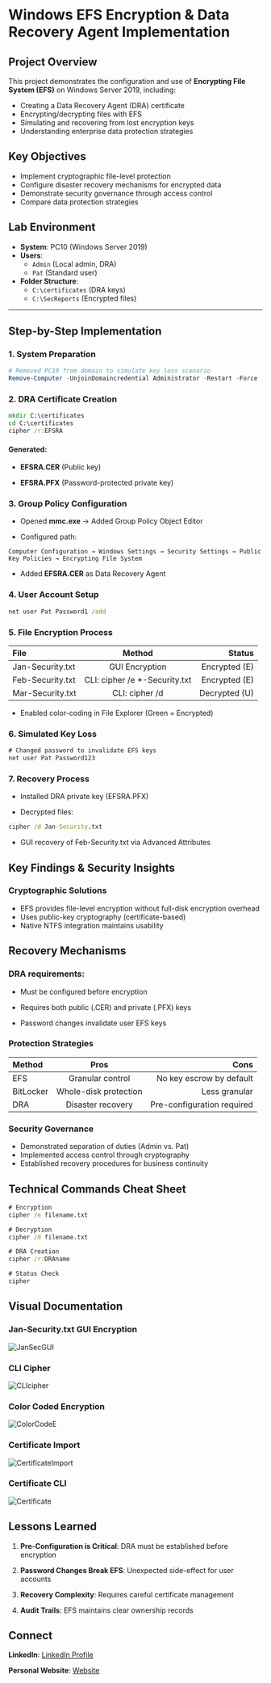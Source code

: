 # Windows EFS Encryption & Data Recovery Agent Implementation

## Project Overview
This project demonstrates the configuration and use of **Encrypting File System (EFS)** on Windows Server 2019, including:
- Creating a Data Recovery Agent (DRA) certificate
- Encrypting/decrypting files with EFS
- Simulating and recovering from lost encryption keys
- Understanding enterprise data protection strategies

## Key Objectives
- Implement cryptographic file-level protection  
- Configure disaster recovery mechanisms for encrypted data  
- Demonstrate security governance through access control  
- Compare data protection strategies  

## Lab Environment
- **System**: PC10 (Windows Server 2019)
- **Users**:
  - `Admin` (Local admin, DRA)
  - `Pat` (Standard user)
- **Folder Structure**:
  - `C:\certificates` (DRA keys)
  - `C:\SecReports` (Encrypted files)

---

## Step-by-Step Implementation

### 1. System Preparation
```powershell
# Removed PC10 from domain to simulate key loss scenario
Remove-Computer -UnjoinDomaincredential Administrator -Restart -Force
```
### 2. DRA Certificate Creation
```cmd
mkdir C:\certificates
cd C:\certificates
cipher /r:EFSRA
```
#### **Generated**:

- **EFSRA.CER** (Public key)

- **EFSRA.PFX** (Password-protected private key)

### 3. Group Policy Configuration

- Opened **mmc.exe** → Added Group Policy Object Editor

- Configured path:
```
Computer Configuration → Windows Settings → Security Settings → Public Key Policies → Encrypting File System
```
- Added **EFSRA.CER** as Data Recovery Agent

### 4. User Account Setup
```cmd
net user Pat Password1 /add
```

### 5. File Encryption Process

| File | Method| Status |
| :---         |     :---:      |          ---: |
| Jan-Security.txt   | GUI Encryption    | Encrypted (E)    |
| Feb-Security.txt     | CLI: cipher /e *-Security.txt       | Encrypted (E)     |
| Mar-Security.txt     | CLI: cipher /d       | Decrypted (U)    |

- Enabled color-coding in File Explorer (Green = Encrypted)

### 6. Simulated Key Loss
```cmd
# Changed password to invalidate EFS keys
net user Pat Password123
```
### 7. Recovery Process

- Installed DRA private key (EFSRA.PFX)

- Decrypted files:
```cmd
cipher /d Jan-Security.txt
```
- GUI recovery of Feb-Security.txt via Advanced Attributes

## Key Findings & Security Insights
### Cryptographic Solutions
- EFS provides file-level encryption without full-disk encryption overhead
- Uses public-key cryptography (certificate-based)
- Native NTFS integration maintains usability

## Recovery Mechanisms
### DRA requirements:

- Must be configured before encryption

- Requires both public (.CER) and private (.PFX) keys

- Password changes invalidate user EFS keys

### Protection Strategies

| Method | Pros| Cons |
| :---         |     :---:      |          ---: |
| EFS   | Granular control	    | No key escrow by default    |
| BitLocker     | 	Whole-disk protection       | Less granular    |
| DRA     | 	Disaster recovery       | Pre-configuration required    |

### Security Governance
- Demonstrated separation of duties (Admin vs. Pat)
- Implemented access control through cryptography
- Established recovery procedures for business continuity

## Technical Commands Cheat Sheet
```cmd
# Encryption
cipher /e filename.txt

# Decryption 
cipher /d filename.txt

# DRA Creation
cipher /r:DRAname

# Status Check
cipher
```
## Visual Documentation

### Jan-Security.txt   GUI Encryption
![JanSecGUI](https://github.com/user-attachments/assets/942afb5c-fe6b-46a5-ac84-3ef2b108ac55)

### CLI Cipher
![CLIcipher](https://github.com/user-attachments/assets/ff64549b-80eb-4391-b768-8d63092a42fb)

### Color Coded Encryption 
![ColorCodeE](https://github.com/user-attachments/assets/33892550-835e-45dd-8ea4-34f4394c6d62)

### Certificate Import
![CertificateImport](https://github.com/user-attachments/assets/553a35fd-1011-4ebb-985a-fe0e3f592549)

### Certificate CLI
![Certificate](https://github.com/user-attachments/assets/a75b5840-fdf0-455b-80b7-a2adb6c5bdcd)


## Lessons Learned
1. **Pre-Configuration is Critical**: DRA must be established before encryption

2. **Password Changes Break EFS**: Unexpected side-effect for user accounts

3. **Recovery Complexity**: Requires careful certificate management

4. **Audit Trails**: EFS maintains clear ownership records




## Connect

**LinkedIn**: [LinkedIn Profile](https://www.linkedin.com/in/pranab-karki/)

**Personal Website**: [Website](https://pranabka.github.io/)




